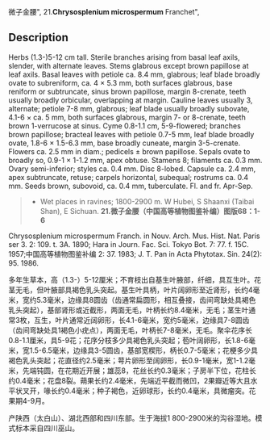 微子金腰",
21.**Chrysosplenium microspermum** Franchet",

## Description
Herbs (1.3-)5-12 cm tall. Sterile branches arising from basal leaf axils, slender, with alternate leaves. Stems glabrous except brown papillose at leaf axils. Basal leaves with petiole ca. 8.4 mm, glabrous; leaf blade broadly ovate to subreniform, ca. 4 × 5.3 mm, both surfaces glabrous, base reniform or subtruncate, sinus brown papillose, margin 8-crenate, teeth usually broadly orbicular, overlapping at margin. Cauline leaves usually 3, alternate; petiole 7-8 mm, glabrous; leaf blade usually broadly subovate, 4.1-6 × ca. 5 mm, both surfaces glabrous, margin 7- or 8-crenate, teeth brown 1-verrucose at sinus. Cyme 0.8-1.1 cm, 5-9-flowered; branches brown papillose; bracteal leaves with petiole 0.7-5 mm, leaf blade broadly ovate, 1.8-6 × 1.5-6.3 mm, base broadly cuneate, margin 3-5-crenate. Flowers ca. 2.5 mm in diam.; pedicels ± brown papillose. Sepals ovate to broadly so, 0.9-1 × 1-1.2 mm, apex obtuse. Stamens 8; filaments ca. 0.3 mm. Ovary semi-inferior; styles ca. 0.4 mm. Disc 8-lobed. Capsule ca. 2.4 mm, apex subtruncate, retuse; carpels horizontal, subequal; rostrums ca. 0.4 mm. Seeds brown, subovoid, ca. 0.4 mm, tuberculate. Fl. and fr. Apr-Sep.

> * Wet places in ravines; 1800-2900 m. W Hubei, S Shaanxi (Taibai Shan), E Sichuan.
**21.微子金腰（中国高等植物图鉴补编）图版68：1-6**

Chrysosplenium microspermum Franch. in Nouv. Arch. Mus. Hist. Nat. Paris ser 3. 2: 109. t. 3A. 1890; Hara in Journ. Fac. Sci. Tokyo Bot. 7: 77. f. 15C. 1957;中国高等植物图鉴补编 2: 37. 1983; J. T. Pan in Acta Phytotax. Sin. 24(2): 95. 1986.

多年生草本，高（1.3-）5-12厘米；不育枝出自基生叶腋部，纤细，具互生叶。花茎无毛，但叶腋部具褐色乳头突起。基生叶具柄，叶片阔卵形至近肾形，长约4毫米，宽约5.3毫米，边缘具8圆齿（齿通常扁圆形，相互叠接，齿间弯缺处具褐色乳头突起），基部肾形或近截形，两面无毛，叶柄长约8.4毫米，无毛；茎生叶通常3枚，互生，叶片通常近阔卵形，长4.1-6毫米，宽约5毫米，边缘具7-8圆齿（齿间弯缺处具1褐色小疣点），两面无毛，叶柄长7-8毫米，无毛。聚伞花序长0.8-1.1厘米，具5-9花；花序分枝多少具褐色乳头突起；苞叶阔卵形，长1.8-6毫米，宽1.5-6.5毫米，边缘具3-5圆齿，基部宽楔形，柄长0.7-5毫米；花梗多少具褐色乳头突起；花直径约2.5毫米；萼片卵形至阔卵形，长0.9-1毫米，宽1-1.2毫米，先端钝圆，在花期近开展；雄蕊8，花丝长约0.3毫米；子房半下位，花柱长约0.4毫米；花盘8裂。蒴果长约2.4毫米，先端近平截而微凹，2果瓣近等大且水平状叉开，喙长约0.4毫米；种子褐色，近卵球形，长约0.4毫米，具微瘤突。花果期4-9月。

产陕西（太白山）、湖北西部和四川东部。生于海拔1 800-2900米的沟谷湿地。模式标本采自四川巫山。
